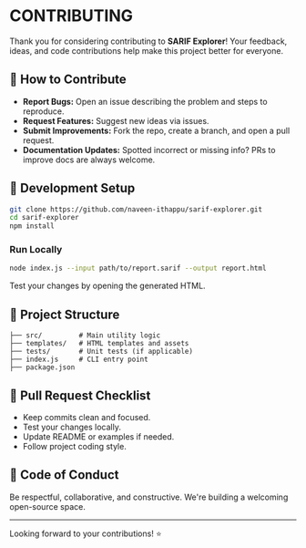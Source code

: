 # CONTRIBUTING

Thank you for considering contributing to **SARIF Explorer**! Your feedback, ideas, and code contributions help make this project better for everyone.

## 📝 How to Contribute

- **Report Bugs:** Open an issue describing the problem and steps to reproduce.
- **Request Features:** Suggest new ideas via issues.
- **Submit Improvements:** Fork the repo, create a branch, and open a pull request.
- **Documentation Updates:** Spotted incorrect or missing info? PRs to improve docs are always welcome.

## 🚀 Development Setup

```bash
git clone https://github.com/naveen-ithappu/sarif-explorer.git
cd sarif-explorer
npm install
```

### Run Locally

```bash
node index.js --input path/to/report.sarif --output report.html
```

Test your changes by opening the generated HTML.

## 📂 Project Structure

```
├── src/         # Main utility logic
├── templates/   # HTML templates and assets
├── tests/       # Unit tests (if applicable)
├── index.js     # CLI entry point
├── package.json
```

## 🔧 Pull Request Checklist

- Keep commits clean and focused.
- Test your changes locally.
- Update README or examples if needed.
- Follow project coding style.

## 🙌 Code of Conduct

Be respectful, collaborative, and constructive. We're building a welcoming open-source space.

---

Looking forward to your contributions! ⭐
